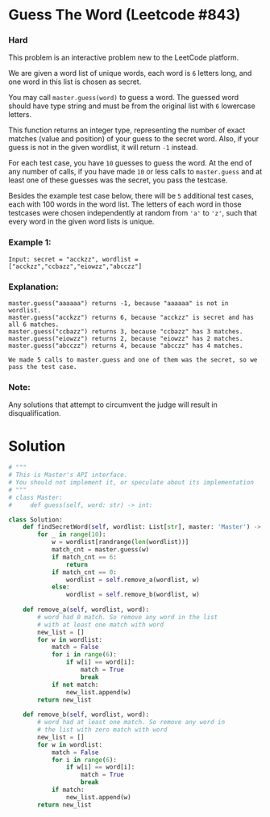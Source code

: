 Guess The Word (Leetcode #843)
===============================
### Hard

This problem is an interactive problem new to the LeetCode platform.

We are given a word list of unique words, each word is `6` letters long, and one word in this list is chosen as secret.

You may call `master.guess(word)` to guess a word.  The guessed word should have type string and must be from the original list with `6` lowercase letters.

This function returns an integer type, representing the number of exact matches (value and position) of your guess to the secret word.  Also, if your guess is not in the given wordlist, it will return `-1` instead.

For each test case, you have `10` guesses to guess the word. At the end of any number of calls, if you have made `10` or less calls to `master.guess` and at least one of these guesses was the secret, you pass the testcase.

Besides the example test case below, there will be `5` additional test cases, each with 100 words in the word list.  The letters of each word in those testcases were chosen independently at random from `'a'` to `'z'`, such that every word in the given word lists is unique.

### Example 1:

```
Input: secret = "acckzz", wordlist = ["acckzz","ccbazz","eiowzz","abcczz"]
```

### Explanation:

```
master.guess("aaaaaa") returns -1, because "aaaaaa" is not in wordlist.
master.guess("acckzz") returns 6, because "acckzz" is secret and has all 6 matches.
master.guess("ccbazz") returns 3, because "ccbazz" has 3 matches.
master.guess("eiowzz") returns 2, because "eiowzz" has 2 matches.
master.guess("abcczz") returns 4, because "abcczz" has 4 matches.

We made 5 calls to master.guess and one of them was the secret, so we pass the test case.
```

### Note:

Any solutions that attempt to circumvent the judge will result in disqualification.

Solution
========

```python
# """
# This is Master's API interface.
# You should not implement it, or speculate about its implementation
# """
# class Master:
#     def guess(self, word: str) -> int:

class Solution:
    def findSecretWord(self, wordlist: List[str], master: 'Master') -> None:
        for _ in range(10):
            w = wordlist[randrange(len(wordlist))]
            match_cnt = master.guess(w)
            if match_cnt == 6: 
                return
            if match_cnt == 0:
                wordlist = self.remove_a(wordlist, w)
            else:
                wordlist = self.remove_b(wordlist, w)
                
    def remove_a(self, wordlist, word):
        # word had 0 match. So remove any word in the list
        # with at least one match with word
        new_list = []
        for w in wordlist:
            match = False
            for i in range(6):
                if w[i] == word[i]:
                    match = True
                    break
            if not match:
                new_list.append(w)
        return new_list
    
    def remove_b(self, wordlist, word):
        # word had at least one match. So remove any word in
        # the list with zero match with word
        new_list = []
        for w in wordlist:
            match = False
            for i in range(6):
                if w[i] == word[i]:
                    match = True
                    break
            if match:
                new_list.append(w)
        return new_list
```

